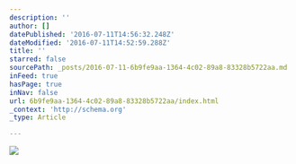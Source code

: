 ```yaml
---
description: ''
author: []
datePublished: '2016-07-11T14:56:32.248Z'
dateModified: '2016-07-11T14:52:59.288Z'
title: ''
starred: false
sourcePath: _posts/2016-07-11-6b9fe9aa-1364-4c02-89a8-83328b5722aa.md
inFeed: true
hasPage: true
inNav: false
url: 6b9fe9aa-1364-4c02-89a8-83328b5722aa/index.html
_context: 'http://schema.org'
_type: Article

---
```

![](https://the-grid-user-content.s3-us-west-2.amazonaws.com/362c044b-e025-49f1-ad7c-8babedff1911.jpg)